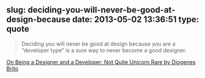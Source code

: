 slug: deciding-you-will-never-be-good-at-design-because
date: 2013-05-02 13:36:51
type: quote
---

> Deciding you will never be good at design because you are a “developer type” is a sure way to never become a good designer.

[On Being a Designer and a Developer: Not Quite Unicorn Rare by Diogenes Brito](https://diogenes.squarespace.com/blog/on-being-a-designer-and-a-developer-not-quite-unicorn-rare)
